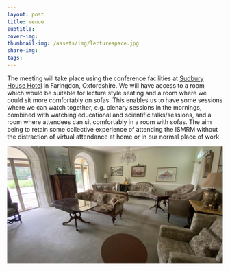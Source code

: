 ```yaml
---
layout: post
title: Venue
subtitle: 
cover-img:
thumbnail-img: /assets/img/lecturespace.jpg
share-img: 
tags:
---
```


The meeting will take place using the conference facilities at [Sudbury House Hotel][SudburyHouseLink] in Faringdon, Oxfordshire. We will have access to a room which would be suitable for lecture style seating and a room where we could sit more comfortably on sofas. This enables us to have some sessions where we can watch together, e.g. plenary sessions in the mornings, combined with watching educational and scientific talks/sessions, and a room where attendees can sit comfortably in a room with sofas. The aim being to retain some collective experience of attending the ISMRM without the distraction of virtual attendance at home or in our normal place of work.

![alt text](/assets/img/sofas.jpg "Comfortable seating to watch conference talks")

[SudburyHouseLink]: https://www.sudburyhouse.co.uk

